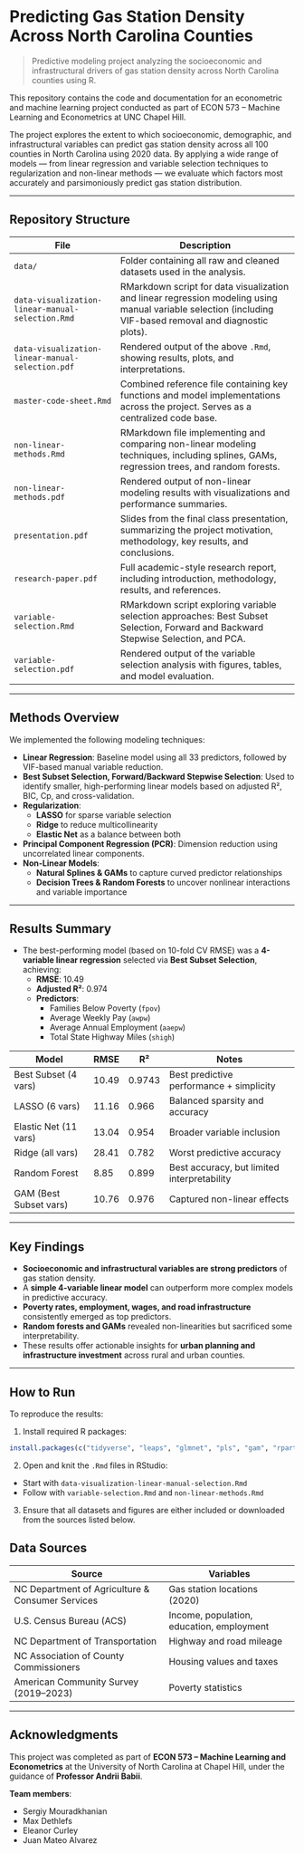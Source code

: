 # Predicting Gas Station Density Across North Carolina Counties

> Predictive modeling project analyzing the socioeconomic and infrastructural drivers of gas station density across North Carolina counties using R.

This repository contains the code and documentation for an econometric and machine learning project conducted as part of ECON 573 – Machine Learning and Econometrics at UNC Chapel Hill.

The project explores the extent to which socioeconomic, demographic, and infrastructural variables can predict gas station density across all 100 counties in North Carolina using 2020 data. By applying a wide range of models — from linear regression and variable selection techniques to regularization and non-linear methods — we evaluate which factors most accurately and parsimoniously predict gas station distribution.

---

## Repository Structure

| File | Description |
|------|-------------|
| `data/` | Folder containing all raw and cleaned datasets used in the analysis. |
| `data-visualization-linear-manual-selection.Rmd` | RMarkdown script for data visualization and linear regression modeling using manual variable selection (including VIF-based removal and diagnostic plots). |
| `data-visualization-linear-manual-selection.pdf` | Rendered output of the above `.Rmd`, showing results, plots, and interpretations. |
| `master-code-sheet.Rmd` | Combined reference file containing key functions and model implementations across the project. Serves as a centralized code base. |
| `non-linear-methods.Rmd` | RMarkdown file implementing and comparing non-linear modeling techniques, including splines, GAMs, regression trees, and random forests. |
| `non-linear-methods.pdf` | Rendered output of non-linear modeling results with visualizations and performance summaries. |
| `presentation.pdf` | Slides from the final class presentation, summarizing the project motivation, methodology, key results, and conclusions. |
| `research-paper.pdf` | Full academic-style research report, including introduction, methodology, results, and references. |
| `variable-selection.Rmd` | RMarkdown script exploring variable selection approaches: Best Subset Selection, Forward and Backward Stepwise Selection, and PCA. |
| `variable-selection.pdf` | Rendered output of the variable selection analysis with figures, tables, and model evaluation. |

---

## Methods Overview

We implemented the following modeling techniques:

- **Linear Regression**: Baseline model using all 33 predictors, followed by VIF-based manual variable reduction.
- **Best Subset Selection, Forward/Backward Stepwise Selection**: Used to identify smaller, high-performing linear models based on adjusted R², BIC, Cp, and cross-validation.
- **Regularization**:  
  - **LASSO** for sparse variable selection  
  - **Ridge** to reduce multicollinearity  
  - **Elastic Net** as a balance between both
- **Principal Component Regression (PCR)**: Dimension reduction using uncorrelated linear components.
- **Non-Linear Models**:  
  - **Natural Splines & GAMs** to capture curved predictor relationships  
  - **Decision Trees & Random Forests** to uncover nonlinear interactions and variable importance

---

## Results Summary

- The best-performing model (based on 10-fold CV RMSE) was a **4-variable linear regression** selected via **Best Subset Selection**, achieving:
  - **RMSE**: 10.49  
  - **Adjusted R²**: 0.974  
  - **Predictors**:  
    - Families Below Poverty (`fpov`)  
    - Average Weekly Pay (`awpw`)  
    - Average Annual Employment (`aaepw`)  
    - Total State Highway Miles (`shigh`)  

| Model                    | RMSE  | R²     | Notes                                     |
|--------------------------|-------|--------|-------------------------------------------|
| Best Subset (4 vars)     | 10.49 | 0.9743 | Best predictive performance + simplicity  |
| LASSO (6 vars)           | 11.16 | 0.966  | Balanced sparsity and accuracy            |
| Elastic Net (11 vars)    | 13.04 | 0.954  | Broader variable inclusion                |
| Ridge (all vars)         | 28.41 | 0.782  | Worst predictive accuracy                 |
| Random Forest            | 8.85  | 0.899  | Best accuracy, but limited interpretability |
| GAM (Best Subset vars)   | 10.76 | 0.976  | Captured non-linear effects               |

---

## Key Findings

- **Socioeconomic and infrastructural variables are strong predictors** of gas station density.
- A **simple 4-variable linear model** can outperform more complex models in predictive accuracy.
- **Poverty rates, employment, wages, and road infrastructure** consistently emerged as top predictors.
- **Random forests and GAMs** revealed non-linearities but sacrificed some interpretability.
- These results offer actionable insights for **urban planning and infrastructure investment** across rural and urban counties.

---

## How to Run

To reproduce the results:

1. Install required R packages:
```r
install.packages(c("tidyverse", "leaps", "glmnet", "pls", "gam", "rpart", "randomForest", "caret", "e1071", "splines"))
```

2. Open and knit the `.Rmd` files in RStudio:
- Start with `data-visualization-linear-manual-selection.Rmd`
- Follow with `variable-selection.Rmd` and `non-linear-methods.Rmd`

3. Ensure that all datasets and figures are either included or downloaded from the sources listed below.

## Data Sources

| Source | Variables |
|--------|-----------|
| NC Department of Agriculture & Consumer Services | Gas station locations (2020) |
| U.S. Census Bureau (ACS) | Income, population, education, employment |
| NC Department of Transportation | Highway and road mileage |
| NC Association of County Commissioners | Housing values and taxes |
| American Community Survey (2019–2023) | Poverty statistics |

---

## Acknowledgments

This project was completed as part of **ECON 573 – Machine Learning and Econometrics** at the University of North Carolina at Chapel Hill, under the guidance of **Professor Andrii Babii**.

**Team members**:
- Sergiy Mouradkhanian  
- Max Dethlefs  
- Eleanor Curley  
- Juan Mateo Alvarez

